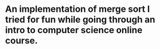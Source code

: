 # An implementation of merge sort I tried for fun while going through an intro to computer science online course.
